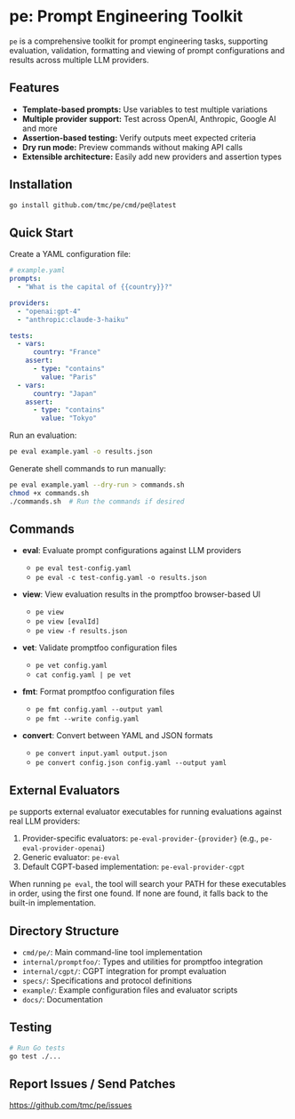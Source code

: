 # pe: Prompt Engineering Toolkit

`pe` is a comprehensive toolkit for prompt engineering tasks, supporting evaluation, validation, formatting and viewing of prompt configurations and results across multiple LLM providers.

## Features

- **Template-based prompts:** Use variables to test multiple variations
- **Multiple provider support:** Test across OpenAI, Anthropic, Google AI and more  
- **Assertion-based testing:** Verify outputs meet expected criteria
- **Dry run mode:** Preview commands without making API calls
- **Extensible architecture:** Easily add new providers and assertion types

## Installation

```bash
go install github.com/tmc/pe/cmd/pe@latest
```

## Quick Start

Create a YAML configuration file:

```yaml
# example.yaml
prompts:
  - "What is the capital of {{country}}?"

providers:
  - "openai:gpt-4"
  - "anthropic:claude-3-haiku"

tests:
  - vars:
      country: "France"
    assert:
      - type: "contains"
        value: "Paris"
  - vars:
      country: "Japan"
    assert:
      - type: "contains"
        value: "Tokyo"
```

Run an evaluation:

```bash
pe eval example.yaml -o results.json
```

Generate shell commands to run manually:

```bash
pe eval example.yaml --dry-run > commands.sh
chmod +x commands.sh
./commands.sh  # Run the commands if desired
```

## Commands

* **eval**: Evaluate prompt configurations against LLM providers
  * `pe eval test-config.yaml`
  * `pe eval -c test-config.yaml -o results.json`

* **view**: View evaluation results in the promptfoo browser-based UI
  * `pe view`
  * `pe view [evalId]`
  * `pe view -f results.json`

* **vet**: Validate promptfoo configuration files
  * `pe vet config.yaml`
  * `cat config.yaml | pe vet`

* **fmt**: Format promptfoo configuration files
  * `pe fmt config.yaml --output yaml`
  * `pe fmt --write config.yaml`

* **convert**: Convert between YAML and JSON formats
  * `pe convert input.yaml output.json`
  * `pe convert config.json config.yaml --output yaml`

## External Evaluators

`pe` supports external evaluator executables for running evaluations against real LLM providers:

1. Provider-specific evaluators: `pe-eval-provider-{provider}` (e.g., `pe-eval-provider-openai`)
2. Generic evaluator: `pe-eval`
3. Default CGPT-based implementation: `pe-eval-provider-cgpt`

When running `pe eval`, the tool will search your PATH for these executables in order, using the first one found. If none are found, it falls back to the built-in implementation.

## Directory Structure

* `cmd/pe/`: Main command-line tool implementation
* `internal/promptfoo/`: Types and utilities for promptfoo integration
* `internal/cgpt/`: CGPT integration for prompt evaluation
* `specs/`: Specifications and protocol definitions
* `example/`: Example configuration files and evaluator scripts
* `docs/`: Documentation

## Testing

```bash
# Run Go tests
go test ./...
```

## Report Issues / Send Patches

https://github.com/tmc/pe/issues